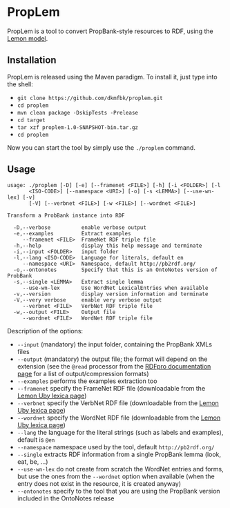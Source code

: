 # PropLem

PropLem is a tool to convert PropBank-style resources to RDF, using the [Lemon model](http://lemon-model.net/index.php).

## Installation

PropLem is released using the Maven paradigm. To install it, just type into the shell:
* `git clone https://github.com/dkmfbk/proplem.git`
* `cd proplem`
* `mvn clean package -DskipTests -Prelease`
* `cd target`
* `tar xzf proplem-1.0-SNAPSHOT-bin.tar.gz`
* `cd proplem`

Now you can start the tool by simply use the `./proplem` command.

## Usage

```
usage: ./proplem [-D] [-e] [--framenet <FILE>] [-h] [-i <FOLDER>] [-l
       <ISO-CODE>] [--namespace <URI>] [-o] [-s <LEMMA>] [--use-wn-lex] [-v]
       [-V] [--verbnet <FILE>] [-w <FILE>] [--wordnet <FILE>]

Transform a ProbBank instance into RDF

  -D,--verbose          enable verbose output
  -e,--examples         Extract examples
     --framenet <FILE>  FrameNet RDF triple file
  -h,--help             display this help message and terminate
  -i,--input <FOLDER>   input folder
  -l,--lang <ISO-CODE>  Language for literals, default en
     --namespace <URI>  Namespace, default http://pb2rdf.org/
  -o,--ontonotes        Specify that this is an OntoNotes version of ProbBank
  -s,--single <LEMMA>   Extract single lemma
     --use-wn-lex       Use WordNet LexicalEntries when available
  -v,--version          display version information and terminate
  -V,--very verbose     enable very verbose output
     --verbnet <FILE>   VerbNet RDF triple file
  -w,--output <FILE>    Output file
     --wordnet <FILE>   WordNet RDF triple file
```

Description of the options:

* `--input` (mandatory) the input folder, containing the PropBank XMLs files
* `--output` (mandatory) the output file; the format will depend on the extension (see the `@read` processor from the [RDFpro documentation page](http://rdfpro.fbk.eu/usage.html) for a list of output/compression formats)
* `--examples` performs the examples extraction too
* `--framenet` specify the FrameNet RDF file (downloadable from the [Lemon Uby lexica page](http://lemon-model.net/lexica/uby/))
* `--verbnet` specify the VerbNet RDF file (downloadable from the [Lemon Uby lexica page](http://lemon-model.net/lexica/uby/))
* `--wordnet` specify the WordNet RDF file (downloadable from the [Lemon Uby lexica page](http://lemon-model.net/lexica/uby/))
* `--lang` the language for the literal strings (such as labels and examples), default is `@en`
* `--namespace` namespace used by the tool, default `http://pb2rdf.org/`
* `--single` extracts RDF information from a single PropBank lemma (look, eat, be, ...)
* `--use-wn-lex` do not create from scratch the WordNet entries and forms, but use the ones from the `--wordnet` option when available (when the entry does not exist in the resource, it is created anyway)
* `--ontonotes` specify to the tool that you are using the PropBank version included in the OntoNotes release
